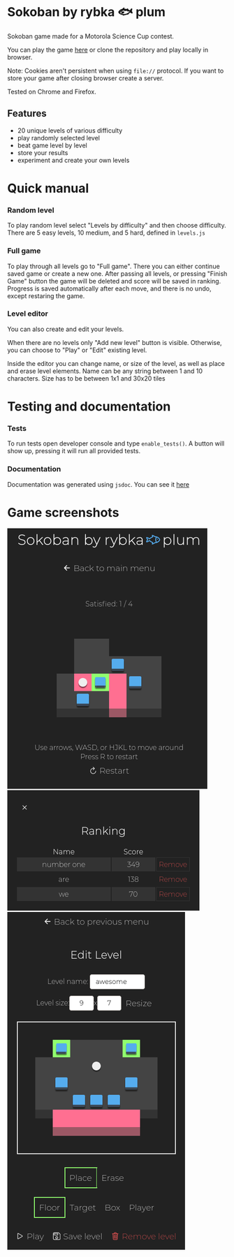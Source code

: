# Sokoban by rybka 🐟 plum

Sokoban game made for a Motorola Science Cup contest.

You can play the game [here](https://mhorod.github.io/sokoban/)
or clone the repository and play locally in browser.

Note: Cookies aren't persistent when using `file://` protocol.
If you want to store your game after closing browser create a server.


Tested on Chrome and Firefox.

## Features
  - 20 unique levels of various difficulty
  - play randomly selected level
  - beat game level by level
  - store your results
  - experiment and create your own levels

# Quick manual

### Random level
To play random level select "Levels by difficulty" and then choose difficulty.
There are 5 easy levels, 10 medium, and 5 hard, defined in `levels.js`

### Full game
To play through all levels go to "Full game".
There you can either continue saved game or create a new one.
After passing all levels, or pressing "Finish Game" button
the game will be deleted and score will be saved in ranking.
Progress is saved automatically after each move, and there is no undo, except restaring the game.

### Level editor
You can also create and edit your levels.

When there are no levels only "Add new level" button is visible.
Otherwise, you can choose to "Play" or "Edit" existing level.

Inside the editor you can change name, or size of the level, 
as well as place and erase level elements.
Name can be any string between 1 and 10 characters.
Size has to be between 1x1 and 30x20 tiles


# Testing and documentation

### Tests
To run tests open developer console and type `enable_tests()`.
A button will show up, pressing it will run all provided tests.

### Documentation
Documentation was generated using `jsdoc`.
You can see it [here](https://mhorod.github.io/sokoban/docs)


# Game screenshots
![s1](screenshots/s1.png)
![s2](screenshots/s2.png)
![s3](screenshots/s3.png)
